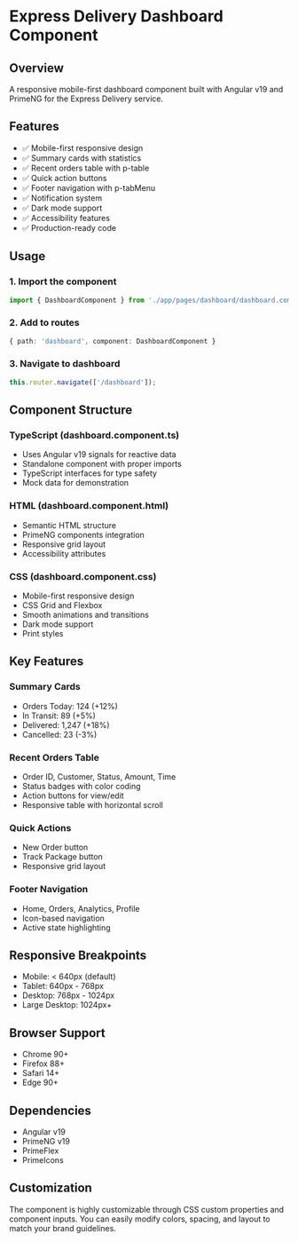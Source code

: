 # Express Delivery Dashboard Component

## Overview
A responsive mobile-first dashboard component built with Angular v19 and PrimeNG for the Express Delivery service.

## Features
- ✅ Mobile-first responsive design
- ✅ Summary cards with statistics
- ✅ Recent orders table with p-table
- ✅ Quick action buttons
- ✅ Footer navigation with p-tabMenu
- ✅ Notification system
- ✅ Dark mode support
- ✅ Accessibility features
- ✅ Production-ready code

## Usage

### 1. Import the component
```typescript
import { DashboardComponent } from './app/pages/dashboard/dashboard.component';
```

### 2. Add to routes
```typescript
{ path: 'dashboard', component: DashboardComponent }
```

### 3. Navigate to dashboard
```typescript
this.router.navigate(['/dashboard']);
```

## Component Structure

### TypeScript (dashboard.component.ts)
- Uses Angular v19 signals for reactive data
- Standalone component with proper imports
- TypeScript interfaces for type safety
- Mock data for demonstration

### HTML (dashboard.component.html)
- Semantic HTML structure
- PrimeNG components integration
- Responsive grid layout
- Accessibility attributes

### CSS (dashboard.component.css)
- Mobile-first responsive design
- CSS Grid and Flexbox
- Smooth animations and transitions
- Dark mode support
- Print styles

## Key Features

### Summary Cards
- Orders Today: 124 (+12%)
- In Transit: 89 (+5%)
- Delivered: 1,247 (+18%)
- Cancelled: 23 (-3%)

### Recent Orders Table
- Order ID, Customer, Status, Amount, Time
- Status badges with color coding
- Action buttons for view/edit
- Responsive table with horizontal scroll

### Quick Actions
- New Order button
- Track Package button
- Responsive grid layout

### Footer Navigation
- Home, Orders, Analytics, Profile
- Icon-based navigation
- Active state highlighting

## Responsive Breakpoints
- Mobile: < 640px (default)
- Tablet: 640px - 768px
- Desktop: 768px - 1024px
- Large Desktop: 1024px+

## Browser Support
- Chrome 90+
- Firefox 88+
- Safari 14+
- Edge 90+

## Dependencies
- Angular v19
- PrimeNG v19
- PrimeFlex
- PrimeIcons

## Customization
The component is highly customizable through CSS custom properties and component inputs. You can easily modify colors, spacing, and layout to match your brand guidelines.
